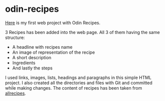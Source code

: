 # odin-recipes

[Here](https://eevlimoglu.github.io/odin-recipes/) is my first web project with Odin Recipes.

3 Recipes has been added into the web page. All 3 of them having the same structure:
- A headline with recipes name
- An image of representation of the recipe
- A short description
- Ingredients
- And lastly the steps

I used links, images, lists, headings and paragraphs in this simple HTML project.
I also created all the directories and files with Git and committed while making changes.
The content of recipes has been taken from [allrecipes](https://www.allrecipes.com).
